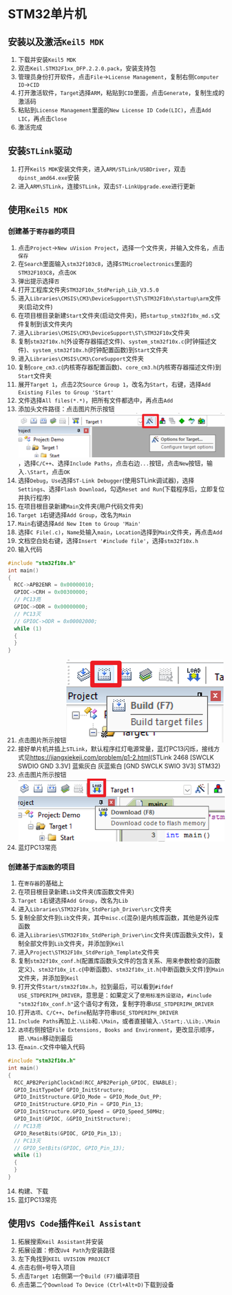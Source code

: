 # STM32单片机

## 安装以及激活`Keil5 MDK`

1. 下载并安装`Keil5 MDK`
2. 双击`Keil.STM32F1xx_DFP.2.2.0.pack`，安装支持包
3. 管理员身份打开软件，点击`File`->`License Management`，复制右侧`Computer ID`->`CID`
4. 打开激活软件，`Target`选择`ARM`，粘贴到`CID`里面，点击`Generate`，复制生成的激活码
5. 粘贴到`License Management`里面的`New License ID Code(LIC)`，点击`Add LIC`，再点击`Close`
6. 激活完成

## 安装`STLink`驱动

1. 打开`Keil5 MDK`安装文件夹，进入`ARM/STLink/USBDriver`，双击`dpinst_amd64.exe`安装
2. 进入`ARM\STLink`，连接`STLink`，双击`ST-LinkUpgrade.exe`进行更新

## 使用`Keil5 MDK`

### 创建基于`寄存器`的项目

1. 点击`Project`->`New uVision Project`，选择一个文件夹，并输入文件名，点击`保存`
2. 在`Search`里面输入`stm32f103c8`，选择`STMicroelectronics`里面的`STM32F103C8`，点击`OK`
3. 弹出提示选择`否`
4. 打开工程库文件夹`STM32F10x_StdPeriph_Lib_V3.5.0`
5. 进入`Libraries\CMSIS\CM3\DeviceSupport\ST\STM32F10x\startup\arm`文件夹(启动文件)
6. 在项目根目录新建`Start`文件夹(启动文件夹)，把`startup_stm32f10x_md.s`文件复制到该文件夹内
7. 进入`Libraries\CMSIS\CM3\DeviceSupport\ST\STM32F10x`文件夹
8. 复制`stm32f10x.h`(外设寄存器描述文件)、`system_stm32f10x.c`(时钟描述文件)、`system_stm32f10x.h`(时钟配置函数)到`Start`文件夹
9. 进入`Libraries\CMSIS\CM3\CoreSupport`文件夹
10. 复制`core_cm3.c`(内核寄存器配置函数)、`core_cm3.h`(内核寄存器描述文件)到`Start`文件夹
11. 展开`Target 1`，点击2次`Source Group 1`，改名为`Start`，右键，选择`Add Existing Files to Group 'Start'`
12. 文件选择`All files(*.*)`，把所有文件都选中，再点击`Add`
13. 添加头文件路径：点击图片所示按钮![选项](img/001选项.png)，选择`C/C++`、选择`Include Paths`，点击右边`...`按钮，点击`New`按钮，输入`.\Start`，点击`OK`
14. 选择`Debug`，`Use`选择`ST-Link Debugger`(使用STLink调试器)，选择`Settings`、选择`Flash Download`，勾选`Reset and Run`(下载程序后，立即复位并执行程序)
15. 在项目根目录新建`Main`文件夹(用户代码文件夹)
16. `Target 1`右键选择`Add Group`，改名为`Main`
17. `Main`右键选择`Add New Item to Group 'Main'`
18. 选择`C File(.c)`，`Name`处输入`main`，`Location`选择到`Main`文件夹，再点击`Add`
19. 文档空白处右键，选择`Insert '#include file'`，选择`stm32f10x.h`
20. 输入代码

```c
#include "stm32f10x.h"
int main()
{
  RCC->APB2ENR = 0x00000010;
  GPIOC->CRH = 0x00300000;
  // PC13亮
  GPIOC->ODR = 0x00000000;
  // PC13灭
  // GPIOC->ODR = 0x00002000;
  while (1)
  {
  }
}
```

21. 点击图片所示按钮![构建](img/002构建.png)
22. 接好单片机并插上`STLink`，默认程序红灯电源常量，蓝灯PC13闪烁，接线方式见<https://jiangxiekeji.com/problem/p1-2.html>(STLink 2468 [SWCLK SWDIO GND 3.3V] 蓝紫灰白 灰蓝紫白 [GND SWCLK SWIO 3V3] STM32)
23. 点击图片所示按钮![下载](img/003下载.png)
24. 蓝灯PC13常亮

### 创建基于`库函数`的项目

1. 在`寄存器`的基础上
2. 在项目根目录新建`Lib`文件夹(库函数文件夹)
3. `Target 1`右键选择`Add Group`，改名为`Lib`
4. 进入`Libraries\STM32F10x_StdPeriph_Driver\src`文件夹
5. 复制全部文件到`Lib`文件夹，其中`misc.c`(混杂)是内核库函数，其他是外设库函数
6. 进入`Libraries\STM32F10x_StdPeriph_Driver\inc`文件夹(库函数头文件)，复制全部文件到`Lib`文件夹，并添加到`Keil`
7. 进入`Project\STM32F10x_StdPeriph_Template`文件夹
8. 复制`stm32f10x_conf.h`(配置库函数头文件的包含关系、用来参数检查的函数定义)、`stm32f10x_it.c`(中断函数)、`stm32f10x_it.h`(中断函数头文件)到`Main`文件夹，并添加到`Keil`
9. 打开文件`Start/stm32f10x.h`，拉到最后，可以看到`#ifdef USE_STDPERIPH_DRIVER`，意思是：如果定义了`使用标准外设驱动`，`#include "stm32f10x_conf.h"`这个语句才有效，复制字符串`USE_STDPERIPH_DRIVER`
10. 打开`选项`、`C/C++`、`Define`粘贴字符串`USE_STDPERIPH_DRIVER`
11. `Include Paths`再加上`.\Lib`和`.\Main`，或者直接输入`.\Start;.\Lib;.\Main`
12. `选项`右侧按钮`File Extensions, Books and Environment`，更改显示顺序，把`.\Main`移动到最后
13. 在`main.c`文件中输入代码

```c
#include "stm32f10x.h"
int main()
{
  RCC_APB2PeriphClockCmd(RCC_APB2Periph_GPIOC, ENABLE);
  GPIO_InitTypeDef GPIO_InitStructure;
  GPIO_InitStructure.GPIO_Mode = GPIO_Mode_Out_PP;
  GPIO_InitStructure.GPIO_Pin = GPIO_Pin_13;
  GPIO_InitStructure.GPIO_Speed = GPIO_Speed_50MHz;
  GPIO_Init(GPIOC, &GPIO_InitStructure);
  // PC13亮
  GPIO_ResetBits(GPIOC, GPIO_Pin_13);
  // PC13灭
  // GPIO_SetBits(GPIOC, GPIO_Pin_13);
  while (1)
  {
  }
}
```

14. 构建、下载
15. 蓝灯PC13常亮

## 使用`VS Code`插件`Keil Assistant`

1. 拓展搜索`Keil Assistant`并安装
2. 拓展设置：修改`Uv4 Path`为安装路径
3. 左下角找到`KEIL UVISION PROJECT`
4. 点击右侧`+`号导入项目
5. 点击`Target 1`右侧第一个`Build (F7)`编译项目
6. 点击第二个`Download To Device (Ctrl+Alt+D)`下载到设备

